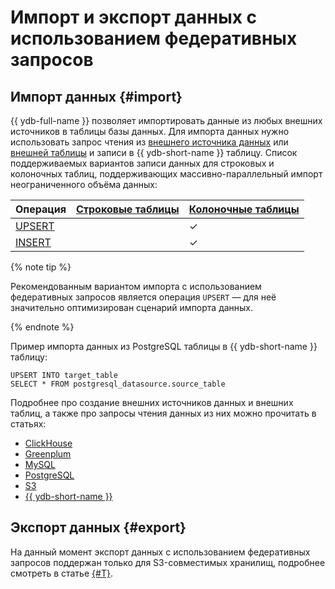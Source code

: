 # Импорт и экспорт данных с использованием федеративных запросов

## Импорт данных {#import}

{{ ydb-full-name }} позволяет импортировать данные из любых внешних источников в таблицы базы данных. Для импорта данных нужно использовать запрос чтения из [внешнего источника данных](../datamodel/external_data_source.md) или [внешней таблицы](../datamodel/external_table.md) и записи в {{ ydb-short-name }} таблицу. Список поддерживаемых вариантов записи данных для строковых и колоночных таблиц, поддерживающих массивно-параллельный импорт неограниченного объёма данных:

|Операция|[Строковые таблицы](../datamodel/table.md#row-oriented-tables)|[Колоночные таблицы](../datamodel/table.md#column-oriented-tables)|
|--------|-----------------|------------------|
|[UPSERT](../../yql/reference/syntax/upsert_into.md)||✓|
|[INSERT](../../yql/reference/syntax/insert_into.md)||✓|

{% note tip %}

Рекомендованным вариантом импорта с использованием федеративных запросов является операция `UPSERT` — для неё значительно оптимизирован сценарий импорта данных.

{% endnote %}

Пример импорта данных из PostgreSQL таблицы в {{ ydb-short-name }} таблицу:

```yql
UPSERT INTO target_table
SELECT * FROM postgresql_datasource.source_table
```

Подробнее про создание внешних источников данных и внешних таблиц, а также про запросы чтения данных из них можно прочитать в статьях:

- [ClickHouse](clickhouse.md#query)
- [Greenplum](greenplum.md#query)
- [MySQL](mysql.md#query)
- [PostgreSQL](postgresql.md#query)
- [S3](s3/external_table.md)
- [{{ ydb-short-name }}](ydb.md#query)

## Экспорт данных {#export}

На данный момент экспорт данных с использованием федеративных запросов поддержан только для S3-совместимых хранилищ, подробнее смотреть в статье [{#T}](s3/write_data.md#export-to-s3).
